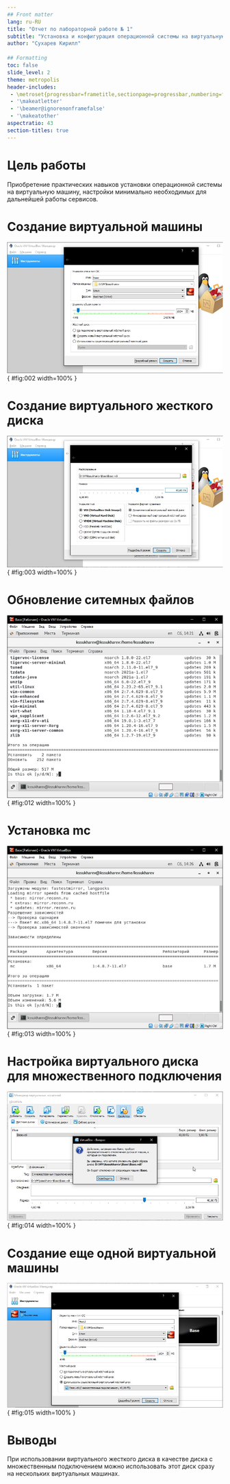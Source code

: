 ```yaml
---
## Front matter
lang: ru-RU
title: "Отчет по лабораторной работе № 1"
subtitle: "Установка и конфигурация операционной системы на виртуальную машину"
author: "Сухарев Кирилл"

## Formatting
toc: false
slide_level: 2
theme: metropolis
header-includes: 
 - \metroset{progressbar=frametitle,sectionpage=progressbar,numbering=fraction}
 - '\makeatletter'
 - '\beamer@ignorenonframefalse'
 - '\makeatother'
aspectratio: 43
section-titles: true
---
```


# Цель работы

Приобретение практических навыков установки операционной системы на виртуальную машину, настройки минимально необходимых для дальнейшей работы сервисов.

# Создание виртуальной машины

![](images/report/img2.jpg){ #fig:002 width=100% }

# Создание виртуального жесткого диска

![](images/report/img3.jpg){ #fig:003 width=100% }

# Обновление ситемных файлов

![](images/report/img12.jpg){ #fig:012 width=100% }

# Установка mc

![](images/report/img13.jpg){ #fig:013 width=100% }

# Настройка виртуального диска для множественного подключения

![](images/report/img14.jpg){ #fig:014 width=100% }

# Создание еще одной виртуальной машины

![](images/report/img15.jpg){ #fig:015 width=100% }
 
# Выводы

При использовании виртуального жесткого диска в качестве диска с множественным подключением можно использовать этот диск сразу на нескольких виртуальных машинах.